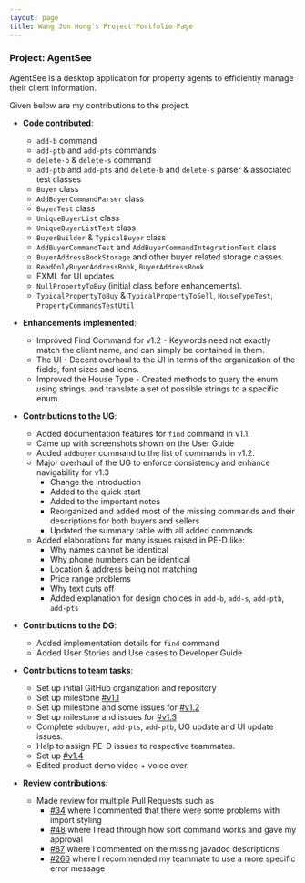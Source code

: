```yaml
---
layout: page
title: Wang Jun Hong's Project Portfolio Page
---
```


### Project: AgentSee

AgentSee is a desktop application for property agents to efficiently manage their client information.

Given below are my contributions to the project.

* **Code contributed**:
    * `add-b` command
    * `add-ptb` and `add-pts` commands
    * `delete-b` & `delete-s` command
    * `add-ptb` and `add-pts` and `delete-b` and `delete-s` parser & associated test classes
    * `Buyer` class
    * `AddBuyerCommandParser` class
    * `BuyerTest` class
    * `UniqueBuyerList` class
    * `UniqueBuyerListTest` class
    * `BuyerBuilder` & `TypicalBuyer` class
    * `AddBuyerCommandTest` and `AddBuyerCommandIntegrationTest` class
    * `BuyerAddressBookStorage` and other buyer related storage classes.
    * `ReadOnlyBuyerAddressBook`, `BuyerAddressBook`
    * FXML for UI updates
    * `NullPropertyToBuy` (initial class before enhancements).
    * `TypicalPropertyToBuy` & `TypicalPropertyToSell`, `HouseTypeTest`, `PropertyCommandsTestUtil`

* **Enhancements implemented**:
  * Improved Find Command for v1.2 - Keywords need not exactly match the client name, and can simply be contained in them.
  * The UI - Decent overhaul to the UI in terms of the organization of the fields, font sizes and icons.
  * Improved the House Type - Created methods to query the enum using strings, and translate a set of possible strings to a specific enum.

* **Contributions to the UG**:
  * Added documentation features for `find` command in v1.1.
  * Came up with screenshots shown on the User Guide
  * Added `addbuyer` command to the list of commands in v1.2.
  * Major overhaul of the UG to enforce consistency and enhance navigability for v1.3
    * Change the introduction
    * Added to the quick start
    * Added to the important notes
    * Reorganized and added most of the missing commands and their descriptions for both buyers and sellers
    * Updated the summary table with all added commands
  * Added elaborations for many issues raised in PE-D like:
    * Why names cannot be identical
    * Why phone numbers can be identical
    * Location & address being not matching
    * Price range problems
    * Why text cuts off
    * Added explanation for design choices in `add-b`, `add-s`, `add-ptb`, `add-pts`

* **Contributions to the DG**:
    * Added implementation details for `find` command
    * Added User Stories and Use cases to Developer Guide

* **Contributions to team tasks**:
    * Set up initial GitHub organization and repository
    * Set up milestone [#v1.1](https://github.com/AY2122S2-CS2103T-T11-2/tp/milestone/1)
    * Set up milestone and some issues for [#v1.2](https://github.com/AY2122S2-CS2103T-T11-2/tp/milestone/2)
    * Set up milestone and issues for [#v1.3](https://github.com/AY2122S2-CS2103T-T11-2/tp/milestone/3)
    * Complete `addbuyer`, `add-pts`, `add-ptb`, UG update and UI update issues.
    * Help to assign PE-D issues to respective teammates.
    * Set up [#v1.4](https://github.com/AY2122S2-CS2103T-T11-2/tp/milestone/4)
    * Edited product demo video + voice over.

* **Review contributions**:
  * Made review for multiple Pull Requests such as
    * [#34](https://github.com/AY2122S2-CS2103T-T11-2/tp/pull/34) where I commented that there were some problems with import styling
    * [#48](https://github.com/AY2122S2-CS2103T-T11-2/tp/pull/48) where I read through how sort command works and gave my approval
    * [#87](https://github.com/AY2122S2-CS2103T-T11-2/tp/pull/87) where I commented on the missing javadoc descriptions
    * [#266](https://github.com/AY2122S2-CS2103T-T11-2/tp/pull/266) where I recommended my teammate to use a more specific error message
